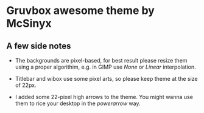 # Gruvbox awesome theme by McSinyx

## A few side notes

* The backgrounds are pixel-based, for best result please resize them using a
  proper algorithim, e.g. in GIMP use *None* or *Linear* interpolation.

* Titlebar and wibox use some pixel arts, so please keep theme at the size of
  22px.

* I added some 22-pixel high arrows to the theme. You might wanna use them to
  rice your desktop in the *powerarrow* way.
